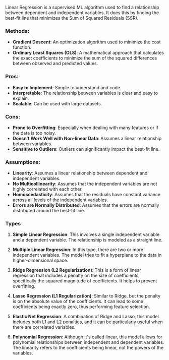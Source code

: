 Linear Regression is a supervised ML algorithm used to find a relationship between dependent and independent variables. It does this by finding the best-fit line that minimizes the Sum of Squared Residuals (SSR).

### Methods:

- **Gradient Descent**: An optimization algorithm used to minimize the cost function.
- **Ordinary Least Squares (OLS)**: A mathematical approach that calculates the exact coefficients to minimize the sum of the squared differences between observed and predicted values.

### Pros:

- **Easy to Implement**: Simple to understand and code.
- **Interpretable**: The relationship between variables is clear and easy to explain.
- **Scalable**: Can be used with large datasets.

### Cons:

- **Prone to Overfitting**: Especially when dealing with many features or if the data is too noisy.
- **Doesn't Work Well with Non-linear Data**: Assumes a linear relationship between variables.
- **Sensitive to Outliers**: Outliers can significantly impact the best-fit line.

### Assumptions:

- **Linearity**: Assumes a linear relationship between dependent and independent variables.
- **No Multicollinearity**: Assumes that the independent variables are not highly correlated with each other.
- **Homoscedasticity**: Assumes that the residuals have constant variance across all levels of the independent variables.
- **Errors are Normally Distributed**: Assumes that the errors are normally distributed around the best-fit line.

### Types

1. **Simple Linear Regression**: This involves a single independent variable and a dependent variable. The relationship is modeled as a straight line.
    
2. **Multiple Linear Regression**: In this type, there are two or more independent variables. The model tries to fit a hyperplane to the data in higher-dimensional space.
    
3. **Ridge Regression (L2 Regularization)**: This is a form of linear regression that includes a penalty on the size of coefficients, specifically the squared magnitude of coefficients. It helps to prevent overfitting.
    
4. **Lasso Regression (L1 Regularization)**: Similar to Ridge, but the penalty is on the absolute value of the coefficients. It can lead to some coefficients being exactly zero, thus performing feature selection.
    
5. **Elastic Net Regression**: A combination of Ridge and Lasso, this model includes both L1 and L2 penalties, and it can be particularly useful when there are correlated variables.
    
6. **Polynomial Regression**: Although it's called linear, this model allows for polynomial relationships between independent and dependent variables. The linearity refers to the coefficients being linear, not the powers of the variables.